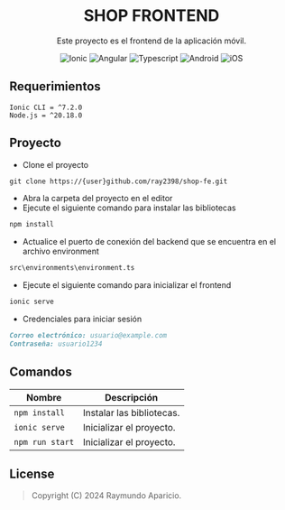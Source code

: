 <h1 align="center">SHOP FRONTEND</h1>
<p align="center">
  Este proyecto es el frontend de la aplicación móvil.
</p>

<!-- [START BADGES] -->
<!-- Please keep comment here to allow auto update -->
<p align="center">
  <img src="https://img.shields.io/badge/Ionic-%233880FF.svg?style=for-the-badge&logo=Ionic&logoColor=white" alt="Ionic"/>
  <img src="https://img.shields.io/badge/angular-%23DD0031.svg?style=for-the-badge&logo=angular&logoColor=white" alt="Angular"/>
  <img src="https://img.shields.io/badge/typescript-%23007ACC.svg?style=for-the-badge&logo=typescript&logoColor=white" alt="Typescript"/>
  <img src="https://img.shields.io/badge/Android-3DDC84?style=for-the-badge&logo=android&logoColor=white" alt="Android" />
  <img src="https://img.shields.io/badge/iOS-000000?style=for-the-badge&logo=ios&logoColor=whitev" alt="iOS" />
</p>
<!-- [END BADGES] -->

## Requerimientos

```
Ionic CLI = ^7.2.0
Node.js = ^20.18.0
```

## Proyecto
- Clone el proyecto
```md
git clone https://{user}github.com/ray2398/shop-fe.git
```
- Abra la carpeta del proyecto en el editor
- Ejecute el siguiente comando para instalar las bibliotecas
```md
npm install
```
- Actualice el puerto de conexión del backend que se encuentra en el archivo environment
```md
src\environments\environment.ts
```
- Ejecute el siguiente comando para inicializar el frontend
```md
ionic serve
```
- Credenciales para iniciar sesión
```md
Correo electrónico: usuario@example.com
Contraseña: usuario1234
```

## Comandos

| Nombre             | Descripción                                           |
|--------------------|-------------------------------------------------------|
| `npm install`      | Instalar las bibliotecas.                             |
| `ionic serve`      | Inicializar el proyecto.                              |
| `npm run start`    | Inicializar el proyecto.                              |

## License

> Copyright (C) 2024 Raymundo Aparicio. 
